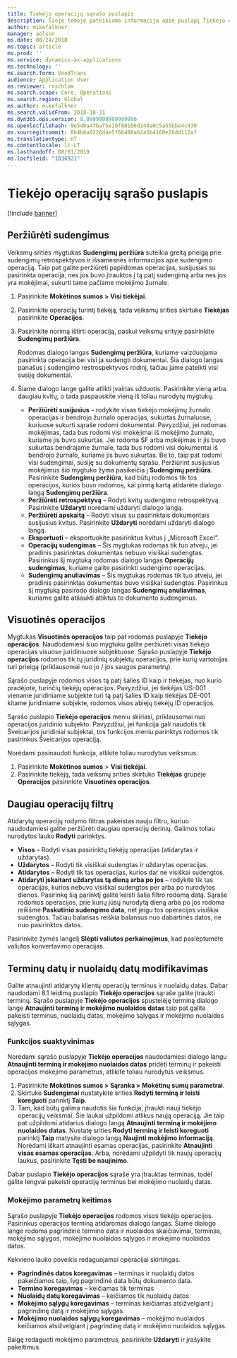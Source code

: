 ```yaml
---
title: Tiekėjo operacijų sąrašo puslapis
description: Šioje temoje pateikiama informacija apie puslapį Tiekėjo operacijų sąrašas, skirtas „Microsoft Dynamics 365 for Finance and Operations“.
author: mikefalkner
manager: aolson
ms.date: 08/24/2018
ms.topic: article
ms.prod: ''
ms.service: dynamics-ax-applications
ms.technology: ''
ms.search.form: VendTrans
audience: Application User
ms.reviewer: roschlom
ms.search.scope: Core, Operations
ms.search.region: Global
ms.author: mikefalkner
ms.search.validFrom: 2018-10-31
ms.dyn365.ops.version: 8.0999999999999996
ms.openlocfilehash: 9e540a47baf5e19f00106d248a0c5a55bbe4c438
ms.sourcegitcommit: 8b4b6a9226d4e5f66498ab2a5b4160e26dd112af
ms.translationtype: HT
ms.contentlocale: lt-LT
ms.lasthandoff: 08/01/2019
ms.locfileid: "1836921"
---
```

# <a name="vendor-transactions-list-page"></a>Tiekėjo operacijų sąrašo puslapis

[!include [banner](../includes/banner.md)]

## <a name="view-settlements"></a>Peržiūrėti sudengimus

Veiksmų srities mygtukas **Sudengimų peržiūra** suteikia greitą prieigą prie sudengimų retrospektyvos ir išsamesnės informacijos apie sudengimo operaciją. Taip pat galite peržiūrėti papildomas operacijas, susijusias su pasirinkta operacija, nes jos buvo įtrauktos į tą patį sudengimą arba nes jos yra mokėjimai, sukurti tame pačiame mokėjimo žurnale.

1. Pasirinkite **Mokėtinos sumos \> Visi tiekėjai**.
2. Pasirinkite operacijų turintį tiekėją, tada veiksmų srities skirtuke **Tiekėjas** pasirinkite **Operacijos**.
3. Pasirinkite norimą ištirti operaciją, paskui veiksmų srityje pasirinkite **Sudengimų peržiūra**.

    Rodomas dialogo langas **Sudengimų peržiūra**, kuriame vaizduojama pasirinkta operacija bei visi ja sudengti dokumentai. Šia dialogo langas panašus į sudengimo restrospektyvos rodinį, tačiau jame pateikti visi susiję dokumentai.

4. Šiame dialogo lange galite atlikti įvairias užduotis. Pasirinkite vieną arba daugiau kvitų, o tada paspauskite vieną iš toliau nurodytų mygtukų.

    - **Peržiūrėti susijusius** – rodykite visas tiekėjo mokėjimų žurnalo operacijas ir bendrojo žurnalo operacijas, sukurtas žurnaluose, kuriuose sukurti sąraše rodomi dokumentai. Pavyzdžiui, jei rodomas mokėjimas, tada bus rodomi visi mokėjimai iš mokėjimo žurnalo, kuriame jis buvo sukurtas. Jei rodoma SF arba mokėjimas ir jis buvo sukurtas bendrajame žurnale, tada bus rodomi visi dokumentai iš bendrojo žurnalo, kuriame jis buvo sukurtas. Be to, taip pat rodomi visi sudengimai, susiję su dokumentų sąrašu. Peržiūrint susijusius mokėjimus šio mygtuko žyma pasikeičia į **Sudengimų peržiūra**. Pasirinkite **Sudengimų peržiūra**, kad būtų rodomos tik tos operacijos, kurios buvo rodomos, kai pirmą kartą atidarėte dialogo langą **Sudengimų peržiūra**.
    - **Peržiūrėti retrospektyvą** – Rodyti kvitų sudengimo retrospektyvą. Pasirinkite **Uždaryti** norėdami uždaryti dialogo langą.
    - **Peržiūrėti apskaitą** – Rodyti visus su pasirinktais dokumentais susijusius kvitus. Pasirinkite **Uždaryti** norėdami uždaryti dialogo langą.
    - **Eksportuoti** – eksportuokite pasirinktus kvitus į „Microsoft Excel“.
    - **Operacijų sudengimas** – Šis mygtukas rodomas tik tuo atveju, jei pradinis pasirinktas dokumentas nebuvo visiškai sudengtas. Pasirinkus šį mygtuką rodomas dialogo langas **Operacijų sudengimas**, kuriame galite pasirinkti sudengimo operacijas.
    - **Sudengimų anuliavimas** – Šis mygtukas rodomas tik tuo atveju, jei pradinis pasirinktas dokumentas buvo visiškai sudengtas. Pasirinkus šį mygtuką pasirodo dialogo langas **Sudengimų anuliavimas**, kuriame galite atšaukti atliktus to dokumento sudengimus.

## <a name="global-transactions"></a>Visuotinės operacijos

Mygtukas **Visuotinės operacijos** taip pat rodomas puslapyje **Tiekėjo operacijos**. Naudodamiesi šiuo mygtuku galite peržiūrėti visas tiekėjo operacijas visuose juridiniuose subjektuose. Sąrašo puslapyje **Tiekėjo operacijos** rodomos tik tų juridinių subjektų operacijos, prie kurių vartotojas turi prieigą (priklausomai nuo jo / jos saugos parametrų).

Sąrašo puslapyje rodomos visos tą patį šalies ID kaip ir tiekėjas, nuo kurio pradėjote, turinčių tiekėjų operacijos. Pavyzdžiui, jei tiekėjas US-001 viename juridiniame subjekte turi tą patį šalies ID kaip tiekėjas DE-001 kitame juridiniame subjekte, rodomos visos abiejų tiekėjų ID operacijos.

Sąrašo puslapio **Tiekėjo operacijos** meniu skiriasi, priklausomai nuo operacijos juridinio subjekto. Pavyzdžiui, jei funkcija gali naudotis tik Šveicarijos juridiniai subjektai, tos funkcijos meniu parinktys rodomos tik pasirinkus Šveicarijos operaciją.

Norėdami pasinaudoti funkcija, atlikite toliau nurodytus veiksmus.

1. Pasirinkite **Mokėtinos sumos** \> **Visi tiekėjai**.
2. Pasirinkite tiekėją, tada veiksmų srities skirtuko **Tiekėjas** grupėje **Operacijos** pasirinkite **Visuotinės operacijos**.

## <a name="more-transaction-filters"></a>Daugiau operacijų filtrų

Atidarytų operacijų rodymo filtras pakeistas nauju filtru, kuriuo naudodamiesi galite peržiūrėti daugiau operacijų derinių. Galimos toliau nurodytos lauko **Rodyti** parinktys.

- **Visos** – Rodyti visas pasirinktų tiekėjų operacijas (atidarytas ir uždarytas).
- **Uždarytos** – Rodyti tik visiškai sudengtas ir uždarytas operacijas.
- **Atidarytos** – Rodyti tik tas operacijas, kurios dar ne visiškai sudengtos.
- **Atidaryti įskaitant uždarytas tą dieną arba po jos** – rodykite tik tas operacijas, kurios nebuvo visiškai sudengtos per arba po nurodytos dienos. Pasirinkę šią parinktį galite keisti šalia filtro rodomą datą. Sąraše rodomos operacijos, prie kurių jūsų nurodytą dieną arba po jos rodoma reikšmė **Paskutinio sudengimo data**, net jeigu tos operacijos visiškai sudengtos. Tačiau balansas reiškia balansus nuo dabartinės datos, ne nuo pasirinktos datos.

Pasirinkite žymės langelį **Slėpti valiutos perkainojimus**, kad paslėptumėte valiutos konvertavimo operacijas.

## <a name="modify-due-dates-and-discount-dates"></a>Terminų datų ir nuolaidų datų modifikavimas

Galite atnaujinti atidarytų klientų operacijų terminus ir nuolaidų datas. Dabar naudodami 8.1 leidimą puslapio **Tiekėjo operacijos** sąraše galite įtraukti terminų. Sąrašo puslapyje **Tiekėjo operacijos** spustelėję terminą dialogo lange **Atnaujinti terminą ir mokėjimo nuolaidos datas** taip pat galite pakeisti terminus, nuolaidų datas, mokėjimo sąlygas ir mokėjimo nuolaidos sąlygas.

### <a name="activate-the-feature"></a>Funkcijos suaktyvinimas

Norėdami sąrašo puslapyje **Tiekėjo operacijos** naudodamiesi dialogo langu **Atnaujinti terminą ir mokėjimo nuolaidos datas** pridėti terminų ir pakeisti operacijos mokėjimo parametrus, atlikite toliau nurodytus veiksmus.

1. Pasirinkite **Mokėtinos sumos \> Sąranka \> Mokėtinų sumų parametrai**.
2. Skirtuke **Sudengimai** nustatykite srities **Rodyti terminą ir leisti koreguoti** parinktį **Taip**.
3. Tam, kad būtų galima naudotis šia funkcija, įtraukti nauji tiekėjo operacijų veiksmai. Šie laukai užpildomi atlikus naują operaciją. Jie taip pat užpildomi atidarius dialogo langą **Atnaujinti terminą ir mokėjimo nuolaidos datas**. Nustatę srities **Rodyti terminą ir leisti koreguoti** parinktį **Taip** matysite dialogo langą **Naujinti mokėjimo informaciją**.  Norėdami iškart atnaujinti esamas operacijas, pasirinkite **Atnaujinti visas esamas operacijas**. Arba, norėdami užpildyti tik naujų operacijų laukus, pasirinkite **Tęsti be naujinimo**.

Dabar puslapio **Tiekėjo operacijos** sąraše yra įtrauktas terminas, todėl galite lengvai pakeisti operacijų terminus bei mokėjimo nuolaidų datas.

### <a name="modify-the-payment-settings"></a>Mokėjimo parametrų keitimas

Sąrašo puslapyje **Tiekėjo operacijos** rodomos visos tiekėjo operacijos. Pasirinkus operacijos terminą atidaromas dialogo langas. Šiame dialogo lange rodoma pagrindinė termino data ir nuolaidos skaičiavimai, terminas, mokėjimo sąlygos, mokėjimo nuolaidos sąlygos ir mokėjimo nuolaidos datos.

Kekvieno lauko poveikis redaguojamai operacijai skirtingas.

- **Pagrindinės datos koregavimas** – terminas ir nuolaidų datos pakeičiamos taip, lyg pagrindinė data būtų dokumento data.
- **Termino koregavimas** – keičiamas tik terminas
- **Nuolaidų datų koregavimas** – keičiamos tik nuolaidų datos.
- **Mokėjimo sąlygų koregavimas** – terminas keičiamas atsižvelgiant į pagrindinę datą ir mokėjimo sąlygas.
- **Mokėjimo nuolaidos sąlygų koregavimas** – mokėjimo nuolaidos keičiamos atsižvelgiant į pagrindinę datą ir mokėjimo nuolaidos sąlygas.

Baigę redaguoti mokėjimo parametrus, pasirinkite **Uždaryti** ir įrašykite pakeitimus.
